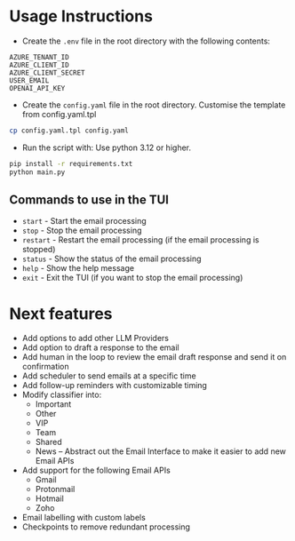 # Usage Instructions

- Create the `.env` file in the root directory with the following contents:
```
AZURE_TENANT_ID
AZURE_CLIENT_ID
AZURE_CLIENT_SECRET
USER_EMAIL
OPENAI_API_KEY
```

- Create the `config.yaml` file in the root directory. Customise the template from config.yaml.tpl
```sh
cp config.yaml.tpl config.yaml
```

- Run the script with:
Use python 3.12 or higher.
```sh
pip install -r requirements.txt
python main.py
```
## Commands to use in the TUI
- `start` - Start the email processing
- `stop` - Stop the email processing
- `restart` - Restart the email processing (if the email processing is stopped)
- `status` - Show the status of the email processing
- `help` - Show the help message
- `exit` - Exit the TUI (if you want to stop the email processing)


# Next features
- Add options to add other LLM Providers
- Add option to draft a response to the email
- Add human in the loop to review the email draft response and send it on confirmation
- Add scheduler to send emails at a specific time
- Add follow-up reminders with customizable timing
- Modify classifier into:
    - Important
    - Other
    - VIP
    - Team
    - Shared
    - News
– Abstract out the Email Interface to make it easier to add new Email APIs
- Add support for the following Email APIs
    - Gmail
    - Protonmail
    - Hotmail
    - Zoho
- Email labelling with custom labels
- Checkpoints to remove redundant processing